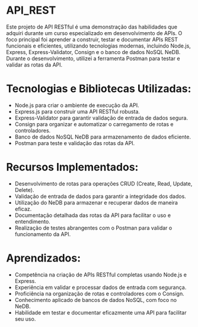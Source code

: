 # API_REST

Este projeto de API RESTful é uma demonstração das habilidades que adquiri durante um curso especializado em desenvolvimento de APIs. 
O foco principal foi aprender a construir, testar e documentar APIs REST funcionais e eficientes, utilizando tecnologias modernas, incluindo Node.js, Express, Express-Validator, Consign e o banco de dados NoSQL NeDB. 
Durante o desenvolvimento, utilizei a ferramenta Postman para testar e validar as rotas da API.

## 

# Tecnologias e Bibliotecas Utilizadas:

- Node.js para criar o ambiente de execução da API.
- Express.js para construir uma API RESTful robusta.
- Express-Validator para garantir validação de entrada de dados segura.
- Consign para organizar e automatizar o carregamento de rotas e controladores.
- Banco de dados NoSQL NeDB para armazenamento de dados eficiente.
- Postman para teste e validação das rotas da API.

##

# Recursos Implementados:

- Desenvolvimento de rotas para operações CRUD (Create, Read, Update, Delete).
- Validação de entrada de dados para garantir a integridade dos dados.
- Utilização do NeDB para armazenar e recuperar dados de maneira eficaz.
- Documentação detalhada das rotas da API para facilitar o uso e entendimento.
- Realização de testes abrangentes com o Postman para validar o funcionamento da API.

##

# Aprendizados:

- Competência na criação de APIs RESTful completas usando Node.js e Express.
- Experiência em validar e processar dados de entrada com segurança.
- Proficiência na organização de rotas e controladores com o Consign.
- Conhecimento aplicado de bancos de dados NoSQL, com foco no NeDB.
- Habilidade em testar e documentar eficazmente uma API para facilitar seu uso.

  
